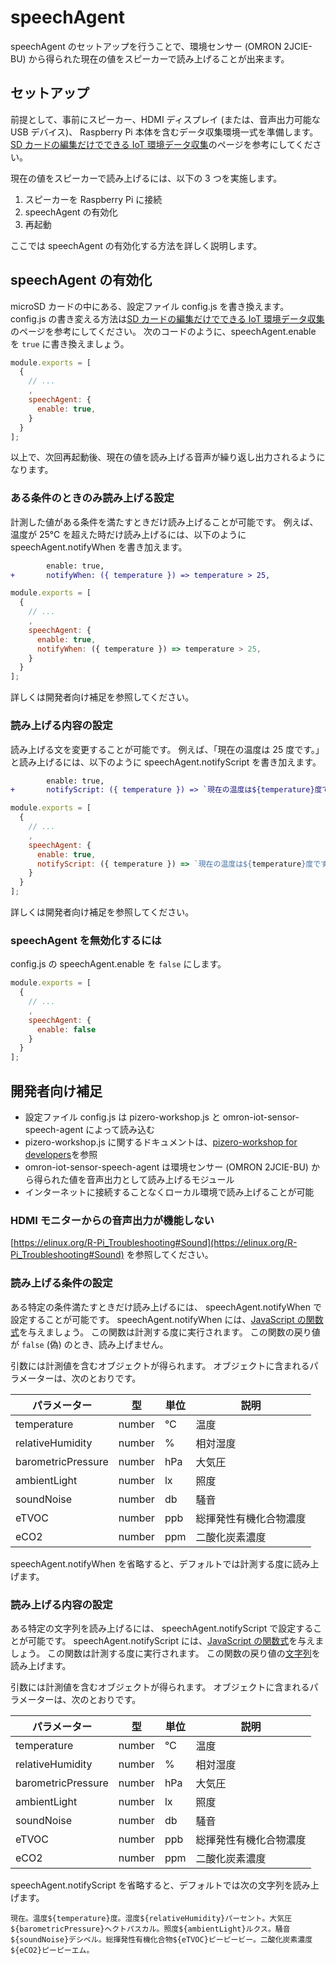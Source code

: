 # speechAgent

speechAgent のセットアップを行うことで、環境センサー (OMRON 2JCIE-BU) から得られた現在の値をスピーカーで読み上げることが出来ます。

## セットアップ

前提として、事前にスピーカー、HDMI ディスプレイ (または、音声出力可能な USB デバイス)、 Raspberry Pi 本体を含むデータ収集環境一式を準備します。
[SD カードの編集だけでできる IoT 環境データ収集](../Workshop)のページを参考にしてください。

現在の値をスピーカーで読み上げるには、以下の 3 つを実施します。

1. スピーカーを Raspberry Pi に接続
2. speechAgent の有効化
3. 再起動

ここでは speechAgent の有効化する方法を詳しく説明します。

## speechAgent の有効化

microSD カードの中にある、設定ファイル config.js を書き換えます。
config.js の書き変える方法は[SD カードの編集だけでできる IoT 環境データ収集](../Workshop)のページを参考にしてください。
次のコードのように、speechAgent.enable を `true` に書き換えましょう。

```js
module.exports = [
  {
    // ...
    ,
    speechAgent: {
      enable: true,
    }
  }
];
```

以上で、次回再起動後、現在の値を読み上げる音声が繰り返し出力されるようになります。

### ある条件のときのみ読み上げる設定

計測した値がある条件を満たすときだけ読み上げることが可能です。
例えば、温度が 25℃ を超えた時だけ読み上げるには、以下のように speechAgent.notifyWhen を書き加えます。

```diff
        enable: true,
+       notifyWhen: ({ temperature }) => temperature > 25,
```

```js
module.exports = [
  {
    // ...
    ,
    speechAgent: {
      enable: true,
      notifyWhen: ({ temperature }) => temperature > 25,
    }
  }
];
```

詳しくは開発者向け補足を参照してください。

### 読み上げる内容の設定

読み上げる文を変更することが可能です。
例えば、「現在の温度は 25 度です。」と読み上げるには、以下のように speechAgent.notifyScript を書き加えます。

```diff
        enable: true,
+       notifyScript: ({ temperature }) => `現在の温度は${temperature}度です。`,
```

```js
module.exports = [
  {
    // ...
    ,
    speechAgent: {
      enable: true,
      notifyScript: ({ temperature }) => `現在の温度は${temperature}度です。`,
    }
  }
];
```

詳しくは開発者向け補足を参照してください。

### speechAgent を無効化するには

config.js の speechAgent.enable を `false` にします。

```js
module.exports = [
  {
    // ...
    ,
    speechAgent: {
      enable: false
    }
  }
];
```

## 開発者向け補足

- 設定ファイル config.js は pizero-workshop.js と omron-iot-sensor-speech-agent によって読み込む
- pizero-workshop.js に関するドキュメントは、[pizero-workshop for developers](pizero-workshopForDevelopers)を参照
- omron-iot-sensor-speech-agent は環境センサー (OMRON 2JCIE-BU) から得られた値を音声出力として読み上げるモジュール
- インターネットに接続することなくローカル環境で読み上げることが可能

### HDMI モニターからの音声出力が機能しない

[https://elinux.org/R-Pi_Troubleshooting#Sound](https://elinux.org/R-Pi_Troubleshooting#Sound) を参照してください。

### 読み上げる条件の設定

ある特定の条件満たすときだけ読み上げるには、 speechAgent.notifyWhen で設定することが可能です。
speechAgent.notifyWhen には、[JavaScript の関数式](https://developer.mozilla.org/ja/docs/Web/JavaScript/Reference/Functions/Arrow_functions)を与えましょう。
この関数は計測する度に実行されます。
この関数の戻り値が `false` (偽) のとき、読み上げません。

引数には計測値を含むオブジェクトが得られます。
オブジェクトに含まれるパラメーターは、次のとおりです。

| パラメーター       | 型     | 単位 | 説明                   |
| ------------------ | ------ | ---- | ---------------------- |
| temperature        | number | ℃    | 温度                   |
| relativeHumidity   | number | %    | 相対湿度               |
| barometricPressure | number | hPa  | 大気圧                 |
| ambientLight       | number | lx   | 照度                   |
| soundNoise         | number | db   | 騒音                   |
| eTVOC              | number | ppb  | 総揮発性有機化合物濃度 |
| eCO2               | number | ppm  | 二酸化炭素濃度         |

speechAgent.notifyWhen を省略すると、デフォルトでは計測する度に読み上げます。

### 読み上げる内容の設定

ある特定の文字列を読み上げるには、 speechAgent.notifyScript で設定することが可能です。
speechAgent.notifyScript には、[JavaScript の関数式](https://developer.mozilla.org/ja/docs/Web/JavaScript/Reference/Functions/Arrow_functions)を与えましょう。
この関数は計測する度に実行されます。
この関数の戻り値の[文字列](https://developer.mozilla.org/ja/docs/Web/JavaScript/Reference/template_strings)を読み上げます。

引数には計測値を含むオブジェクトが得られます。
オブジェクトに含まれるパラメーターは、次のとおりです。

| パラメーター       | 型     | 単位 | 説明                   |
| ------------------ | ------ | ---- | ---------------------- |
| temperature        | number | ℃    | 温度                   |
| relativeHumidity   | number | %    | 相対湿度               |
| barometricPressure | number | hPa  | 大気圧                 |
| ambientLight       | number | lx   | 照度                   |
| soundNoise         | number | db   | 騒音                   |
| eTVOC              | number | ppb  | 総揮発性有機化合物濃度 |
| eCO2               | number | ppm  | 二酸化炭素濃度         |

speechAgent.notifyScript を省略すると、デフォルトでは次の文字列を読み上げます。

`現在。温度${temperature}度。湿度${relativeHumidity}パーセント。大気圧${barometricPressure}ヘクトパスカル。照度${ambientLight}ルクス。騒音${soundNoise}デシベル。総揮発性有機化合物${eTVOC}ピーピービー。二酸化炭素濃度${eCO2}ピーピーエム。`

